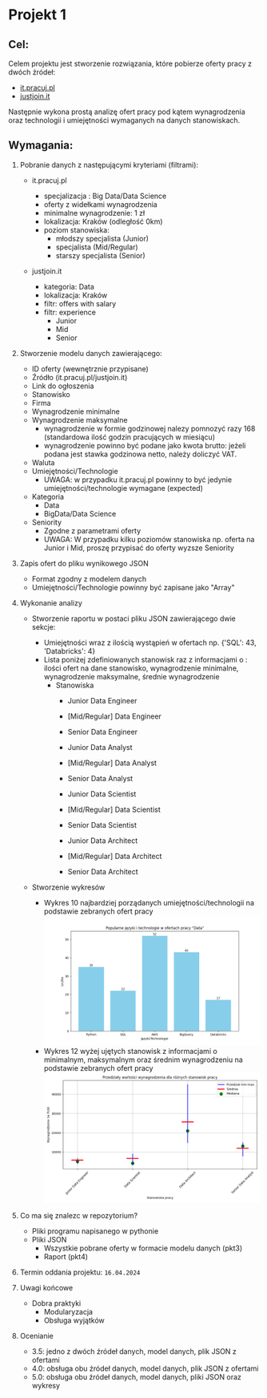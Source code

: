 # Projekt 1 
## Cel: 
Celem projektu jest stworzenie rozwiązania, które pobierze oferty pracy z dwóch źródeł:
* [it.pracuj.pl](https://it.pracuj.pl/)
* [justjoin.it](https://justjoin.it/)

Następnie wykona prostą analizę ofert pracy pod kątem wynagrodzenia oraz technologii i umiejętności wymaganych na danych stanowiskach.

## Wymagania:
1. Pobranie danych z następującymi kryteriami (filtrami):
    * it.pracuj.pl
        * specjalizacja : Big Data/Data Science
        * oferty z widełkami wynagrodzenia
        * minimalne wynagrodzenie: 1 zł
        * lokalizacja: Kraków (odległość 0km)
        * poziom stanowiska:
            * młodszy specjalista (Junior)
            * specjalista (Mid/Regular)
            * starszy specjalista (Senior)

    * justjoin.it
        * kategoria: Data
        * lokalizacja: Kraków
        * filtr: offers with salary
        * filtr: experience
            * Junior
            * Mid
            * Senior

2. Stworzenie modelu danych zawierającego:
    * ID oferty (wewnętrznie przypisane)
    * Źródło (it.pracuj.pl/justjoin.it)
    * Link do ogłoszenia
    * Stanowisko
    * Firma
    * Wynagrodzenie minimalne
    * Wynagrodzenie maksymalne
        * wynagrodzenie w formie godzinowej nalezy pomnozyć razy 168 (standardowa ilość godzin pracujących w miesiącu)
        * wynagrodzenie powinno być podane jako kwota brutto: jeżeli podana jest stawka godzinowa netto, należy doliczyć VAT.
    * Waluta
    * Umiejętności/Technologie
        * UWAGA: w przypadku it.pracuj.pl powinny to być jedynie umiejętności/technologie wymagane (expected) 
    * Kategoria
        * Data
        * BigData/Data Science
    * Seniority
        * Zgodne z parametrami oferty
        * UWAGA: W przypadku kilku poziomów stanowiska np. oferta na Junior i Mid, proszę przypisać do oferty wyzsze Seniority

3. Zapis ofert do pliku wynikowego JSON
    * Format zgodny z modelem danych
    * Umiejętności/Technologie powinny być zapisane jako "Array"

4. Wykonanie analizy
    * Stworzenie raportu w postaci pliku JSON zawierającego dwie sekcje:
        * Umiejętności wraz z ilością wystąpień w ofertach np. {'SQL': 43, 'Databricks': 4}
        * Lista poniżej zdefiniowanych stanowisk raz z informacjami o : ilości ofert na dane stanowisko, wynagrodzenie minimalne, wynagrodzenie maksymalne, średnie wynagrodzenie
            *  Stanowiska
                * Junior Data Engineer
                * [Mid/Regular] Data Engineer
                * Senior Data Engineer

                * Junior Data Analyst
                * [Mid/Regular] Data Analyst
                * Senior Data Analyst

                * Junior Data Scientist
                * [Mid/Regular] Data Scientist
                * Senior Data Scientist

                * Junior Data Architect
                * [Mid/Regular] Data Architect
                * Senior Data Architect

    * Stworzenie wykresów
        * Wykres 10 najbardziej porządanych umiejętności/technologii na podstawie zebranych ofert pracy
        ![Figure1](Figure_1.png)
        * Wykres 12 wyżej ujętych stanowisk z informacjami o minimalnym, maksymalnym oraz średnim wynagrodzeniu na podstawie zebranych ofert pracy
        ![Figure2](Figure_2.png)

5. Co ma się znalezc w repozytorium?
    * Pliki programu napisanego w pythonie
    * Pliki JSON
        * Wszystkie pobrane oferty w formacie modelu danych (pkt3)
        * Raport (pkt4)

6. Termin oddania projektu: `16.04.2024`

7. Uwagi końcowe
    * Dobra praktyki
        * Modularyzacja
        * Obsługa wyjątków

8. Ocenianie
    * 3.5: jedno z dwóch źródeł danych, model danych, plik JSON z ofertami
    * 4.0: obsługa obu źródeł danych, model danych, plik JSON z ofertami
    * 5.0: obsługa obu źródeł danych, model danych, pliki JSON oraz wykresy

